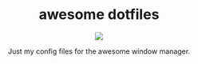 <div align="center">

# awesome dotfiles

![](https://img.shields.io/badge/works%20on-my%20machine-C9CBFF?style=for-the-badge&color=C9CBFF&labelColor=1E1E2E)

Just my config files for the awesome window manager.

</div>
